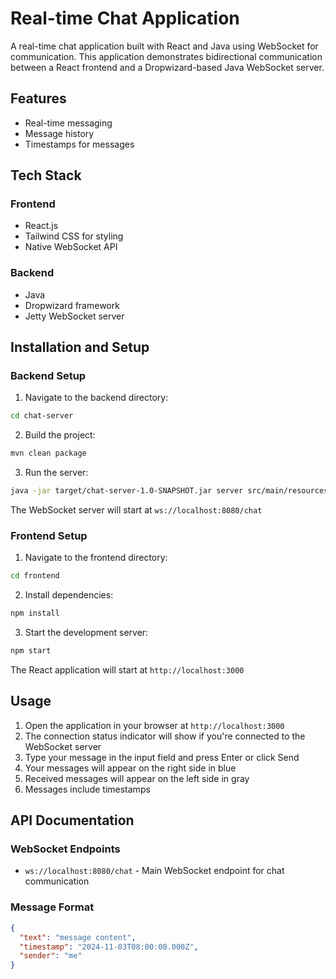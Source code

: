 # Real-time Chat Application

A real-time chat application built with React and Java using WebSocket for communication. This application demonstrates bidirectional communication between a React frontend and a Dropwizard-based Java WebSocket server.

## Features

- Real-time messaging
- Message history
- Timestamps for messages

## Tech Stack

### Frontend
- React.js
- Tailwind CSS for styling
- Native WebSocket API

### Backend
- Java
- Dropwizard framework
- Jetty WebSocket server

## Installation and Setup

### Backend Setup

1. Navigate to the backend directory:
```bash
cd chat-server
```

2. Build the project:
```bash
mvn clean package
```

3. Run the server:
```bash
java -jar target/chat-server-1.0-SNAPSHOT.jar server src/main/resources/config.yml
```

The WebSocket server will start at `ws://localhost:8080/chat`

### Frontend Setup

1. Navigate to the frontend directory:
```bash
cd frontend
```

2. Install dependencies:
```bash
npm install
```

3. Start the development server:
```bash
npm start
```

The React application will start at `http://localhost:3000`

## Usage

1. Open the application in your browser at `http://localhost:3000`
2. The connection status indicator will show if you're connected to the WebSocket server
3. Type your message in the input field and press Enter or click Send
4. Your messages will appear on the right side in blue
5. Received messages will appear on the left side in gray
6. Messages include timestamps

## API Documentation

### WebSocket Endpoints

- `ws://localhost:8080/chat` - Main WebSocket endpoint for chat communication

### Message Format

```json
{
  "text": "message content",
  "timestamp": "2024-11-03T08:00:00.000Z",
  "sender": "me"
}
```